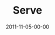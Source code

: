 ---
layout: message
category: message
series: "The Strong Challenge"
title: "Serve"
date: 2011-11-05-00-00
message_id: 699
audio: "http://s3.amazonaws.com/crossroads-media/messages/audio/strong_05.mp3"
audio-duration: "36:10"
program: "http://s3.amazonaws.com/crossroads-media/documents/11_05-06_11STRONGProgram.pdf"
description: "Service is a one-two punch to our hearts and our hands—it makes us strong by pulling us away from our own selfish ambitions, and toward the needs of others. And the more we serve, the more opportunity we have to understand God's abundant, generous love."
video: "http://s3.amazonaws.com/crossroads-media/messages/video/strong_05.mp4"
video-duration: "36:14"
video-image: "http://s3.amazonaws.com/crossroads-media/images/strong_05_still.jpg"
tag: 
 - beechem
 - serve
 - strong-challenge
 - journey
 - program
explicit: false
---